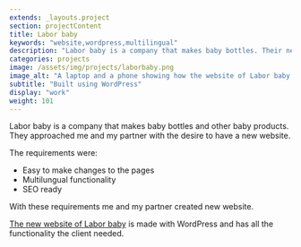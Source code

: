 ```yaml
---
extends: _layouts.project
section: projectContent
title: Labor baby
keywords: "website,wordpress,multilingual"
description: "Labor baby is a company that makes baby bottles. Their new website is made with WordPress, which satisfies their requirements."
categories: projects
image: /assets/img/projects/laborbaby.png
image_alt: "A laptop and a phone showing how the website of Labor baby looks like on those devices"
subtitle: "Built using WordPress"
display: "work"
weight: 101
---
```


Labor baby is a company that makes baby bottles and other baby products. They approached me and my partner with the desire to have a new website.

The requirements were:

- Easy to make changes to the pages
- Multilungual functionality
- SEO ready

With these requirements me and my partner created new website.

<a href="https://www.laborbaby.it/" target="_blank">The new website of Labor baby</a> is made with WordPress and has all the functionality the client needed.